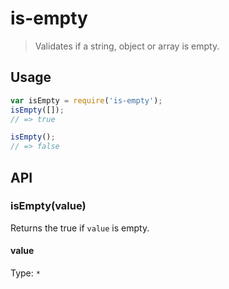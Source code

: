 # is-empty

> Validates if a string, object or array is empty.

## Usage

```js
var isEmpty = require('is-empty');
isEmpty([]);
// => true

isEmpty();
// => false
```

## API

### isEmpty(value)

Returns the true if `value` is empty.

#### value

Type: `*`
